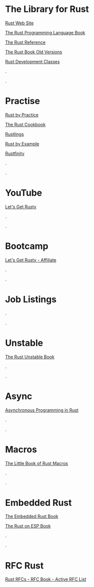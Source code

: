 # The Library for Rust

[Rust Web Site](https://www.rust-lang.org/learn)

[The Rust Programming Language Book](https://doc.rust-lang.org/book/)

[The Rust Reference](https://doc.rust-lang.org/stable/reference/introduction.html)

[The Rust Book Old Versions](https://doc.rust-lang.org/1.30.0/book/index.html)

[Rust Development Classes](https://rust-classes.com/preface)

.

.

# Practise

[Rust by Practice](https://practice.course.rs/why-exercise.html)

[The Rust Cookbook](https://rust-lang-nursery.github.io/rust-cookbook/)

[Rustlings](https://github.com/rust-lang/rustlings/)

[Rust by Example](https://doc.rust-lang.org/rust-by-example/index.html)

[Rustfinity](https://www.rustfinity.com/)

.

.

# YouTube
[Let's Get Rusty](https://www.youtube.com/@letsgetrusty)

.

.
# Bootcamp
[Let's Get Rusty - Affiliate](https://barisdmbtechdev.krtra.com/t/K3qGnSkRx4Za)

.

.
# Job Listings

.

.
# Unstable

[The Rust Unstable Book](https://doc.rust-lang.org/nightly/unstable-book/)

.

.

# Async

[Asynchronous Programming in Rust](https://rust-lang.github.io/async-book/intro.html)

.

.

# Macros

[The Little Book of Rust Macros](https://veykril.github.io/tlborm/)

.

.

# Embedded Rust

[The Embedded Rust Book](https://docs.rust-embedded.org/book/intro/index.html)

[The Rust on ESP Book](https://docs.esp-rs.org/book/introduction.html)

.

.

# RFC Rust

[Rust RFCs - RFC Book - Active RFC List](https://rust-lang.github.io/rfcs/introduction.html)
